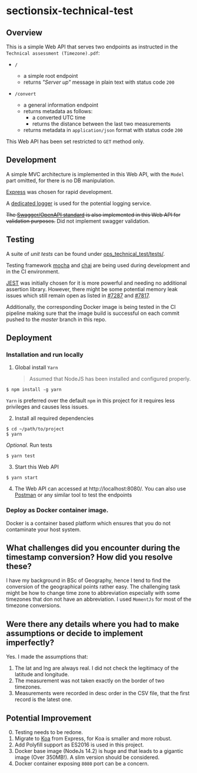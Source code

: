 <!-- @format -->

# sectionsix-technical-test

## Overview

This is a simple Web API that serves two endpoints as instructed in the `Technical assessment (Timezone).pdf`:

-   `/`

    -   a simple root endpoint
    -   returns _"Server up"_ message in plain text with status code `200`

-   `/convert`
    -   a general information endpoint
    -   returns metadata as follows:
        -   a converted UTC time
        -   returns the distance between the last two measurements
    -   returns metadata in `application/json` format with status code `200`

This Web API has been set restricted to `GET` method only.

## Development

A simple MVC architecture is implemented in this Web API, with the `Model` part omitted, for there is no DB manipulation.

[Express](https://expressjs.com/) was chosen for rapid development.

A [dedicated logger](https://github.com/trentm/node-bunyan) is used for the potential logging service.

~~The [Swagger/OpenAPI standard](https://swagger.io/specification/) is also implemented in this Web API for validation purposes.~~ Did not implement swagger validation.

## Testing

A suite of _unit tests_ can be found under [ops_technical_test/tests/](https://github.com/dulinnan/ops-technical-test/tree/master/tests).

Testing framework [mocha](https://mochajs.org) and [chai](https://www.chaijs.com/) are being used during
development and in the CI environment.

[JEST](https://jestjs.io/en/) was initially chosen for it is more powerful and needing no additional assertion library. However, there might be some potential memory leak issues which still remain open as listed in [#7287](https://github.com/facebook/jest/issues/7287) and [#7817](https://github.com/facebook/jest/issues/7817).

Additionally, the corresponding Docker image is being tested in the CI pipeline making sure that the image build is successful on each commit pushed to the _master_
branch in this repo.

## Deployment

### Installation and run locally

1. Global install `Yarn`
    > Assumed that NodeJS has been installed and configured properly.

```
$ npm install -g yarn
```

`Yarn` is preferred over the default `npm` in this project for it requires less privileges and causes less issues.

2. Install all required dependencies

```
$ cd ~/path/to/project
$ yarn
```

_Optional._ Run tests

```
$ yarn test
```

3. Start this Web API

```
$ yarn start
```

4. The Web API can accessed at http://localhost:8080/. You can also use [Postman](https://www.postman.com/) or any similar tool to test the endpoints

### Deploy as Docker container image.

Docker is a container based platform which ensures that you do not contaminate your host system.



## What challenges did you encounter during the timestamp conversion? How did you resolve these?

I have my background in BSc of Geography, hence I tend to find the conversion of the geographical points rather easy. The challenging task might be how to change time zone to abbreviation especially with some timezones that don not have an abbreviation. I used `MomentJs` for most of the timezone conversions.


## Were there any details where you had to make assumptions or decide to implement imperfectly?

Yes. I made the assumptions that:
1. The lat and lng are always real. I did not check the legitimacy of the latitude and longitude.
2. The measurement was not taken exactly on the border of two timezones.
3. Measurements were recorded in desc order in the CSV file, that the first record is the latest one.



## Potential Improvement

0. Testing needs to be redone.
1. Migrate to [Koa](https://koajs.com/) from Express, for Koa is smaller and more robust.
2. Add Polyfill support as ES2016 is used in this project.
3. Docker base image (NodeJs 14.2) is huge and that leads to a gigantic image (Over 350MB!). A slim version should be considered.
4. Docker container exposing `8080` port can be a concern.
